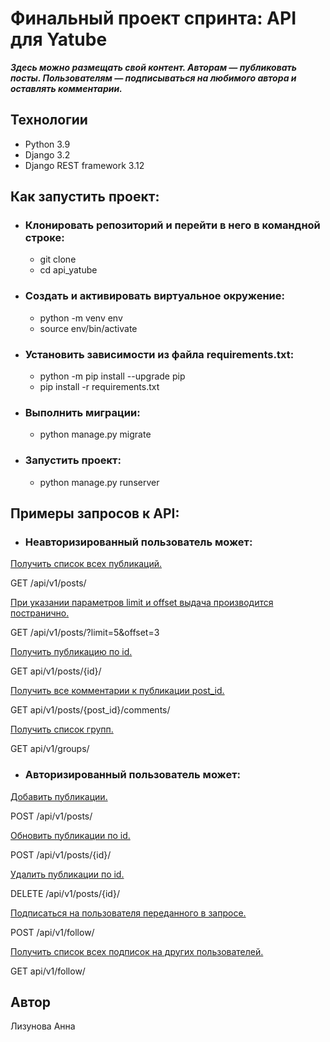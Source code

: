 # **Финальный проект спринта: API для Yatube** 
***Здесь можно размещать свой контент.
Авторам — публиковать посты. 
Пользователям  — подписываться на любимого автора и оставлять комментарии.***   
## Технологии
  - Python 3.9  
  - Django 3.2  
  - Django REST framework 3.12
## **Как запустить проект:**
+ ### Клонировать репозиторий и перейти в него в командной строке:
  - git clone
  - cd api_yatube
+ ### Cоздать и активировать виртуальное окружение:
  - python -m venv env
  - source env/bin/activate
+ ### Установить зависимости из файла requirements.txt:
  - python -m pip install --upgrade pip
  - pip install -r requirements.txt
+ ### Выполнить миграции:
  - python manage.py migrate
+ ### Запустить проект:
  - python manage.py runserver
## Примеры запросов к API:
+ ### Неавторизированный пользователь может:

<ins>Получить список всех публикаций.</ins>


GET /api/v1/posts/


<ins>При указании параметров limit и offset выдача производится постранично.</ins>


GET /api/v1/posts/?limit=5&offset=3


<ins>Получить публикацию по id.</ins>


GET api/v1/posts/{id}/


<ins>Получить все комментарии к публикации post_id.</ins>


GET api/v1/posts/{post_id}/comments/


<ins>Получить список групп.</ins>


GET api/v1/groups/


+ ### Авторизированный пользователь может:

<ins>Добавить публикации.</ins>


POST /api/v1/posts/


<ins>Обновить публикации по id.</ins>


POST /api/v1/posts/{id}/


<ins>Удалить публикации по id.</ins>


DELETE /api/v1/posts/{id}/


<ins>Подписаться на пользователя переданного в запросе.</ins>


POST /api/v1/follow/


<ins>Получить список всех подписок на других пользователей.</ins>


GET api/v1/follow/


## Автор


Лизунова Анна
